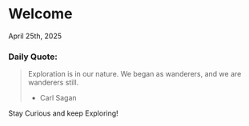 # Welcome

April 25th, 2025

### Daily Quote:
> Exploration is in our nature. We began as wanderers, and we are wanderers still.
> 	- Carl Sagan

Stay Curious and keep Exploring!
